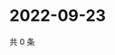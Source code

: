 # 2022-09-23

共 0 条

<!-- BEGIN WEIBO -->
<!-- 最后更新时间 Fri Sep 23 2022 20:35:20 GMT+0800 (China Standard Time) -->

<!-- END WEIBO -->
